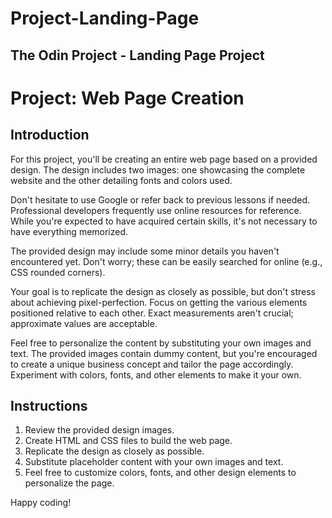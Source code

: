 # Project-Landing-Page
## The Odin Project - Landing Page Project
# Project: Web Page Creation

## Introduction

For this project, you'll be creating an entire web page based on a provided design. The design includes two images: one showcasing the complete website and the other detailing fonts and colors used.

Don't hesitate to use Google or refer back to previous lessons if needed. Professional developers frequently use online resources for reference. While you're expected to have acquired certain skills, it's not necessary to have everything memorized.

The provided design may include some minor details you haven't encountered yet. Don't worry; these can be easily searched for online (e.g., CSS rounded corners).

Your goal is to replicate the design as closely as possible, but don't stress about achieving pixel-perfection. Focus on getting the various elements positioned relative to each other. Exact measurements aren't crucial; approximate values are acceptable.

Feel free to personalize the content by substituting your own images and text. The provided images contain dummy content, but you're encouraged to create a unique business concept and tailor the page accordingly. Experiment with colors, fonts, and other elements to make it your own.

## Instructions

1. Review the provided design images.
2. Create HTML and CSS files to build the web page.
3. Replicate the design as closely as possible.
4. Substitute placeholder content with your own images and text.
5. Feel free to customize colors, fonts, and other design elements to personalize the page.

Happy coding!

